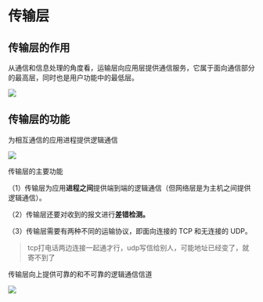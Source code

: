 # 传输层

## 传输层的作用

从通信和信息处理的角度看，运输层向应用层提供通信服务，它属于面向通信部分的最高层，同时也是用户功能中的最低层。 

![](https://cdn.jsdelivr.net/gh/ZanderZhao/img20/file/20191203081001.png)









## 传输层的功能

为相互通信的应用进程提供逻辑通信 

![](https://cdn.jsdelivr.net/gh/ZanderZhao/img20/file/20191203081109.png)



传输层的主要功能

（1）传输层为应用**进程之间**提供端到端的逻辑通信（但网络层是为主机之间提供逻辑通信）。

（2）传输层还要对收到的报文进行**差错检测。**

（3）传输层需要有两种不同的运输协议，即面向连接的 TCP 和无连接的 UDP。

> tcp打电话两边连接一起通才行，udp写信给别人，可能地址已经变了，就寄不到了

传输层向上提供可靠的和不可靠的逻辑通信信道

![](https://cdn.jsdelivr.net/gh/ZanderZhao/img20/file/20191203081520.png)

